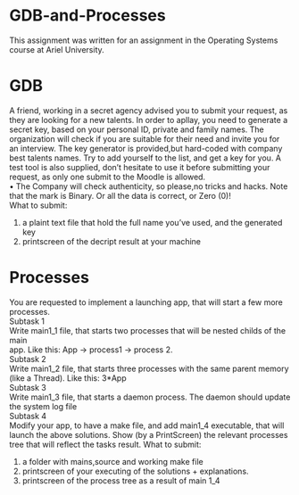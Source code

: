 # GDB-and-Processes
 This assignment was written for an assignment in the Operating Systems course at Ariel University.
# GDB
  A friend, working in a secret agency advised you to submit your request, as they are looking for a new talents.
In order to apllay, you need to generate a secret key, based on your personal ID, private and family 
names. The organization will check if you are suitable for their need and invite you for an interview.
The key generator is provided,but hard-coded with company best talents names. Try to add yourself 
to the list, and get a key for you. A test tool is also supplied, don’t hesitate to use it before 
submitting your request, as only one submit to the Moodle is allowed.<br>
• The Company will check authenticity, so please,no tricks and hacks.
Note that the mark is Binary. Or all the data is correct, or Zero (0)!<br>
What to submit: 
1) a plaint text file that hold the full name you’ve used, and the generated key
2) printscreen of the decript result at your machine

# Processes
You are requested to implement a launching app, that will start a few more processes.<br>
Subtask 1<br>
Write main1_1 file, that starts two processes that will be nested childs of the main<br>
app.
Like this: App -> process1 -> process 2.<br>
Subtask 2<br>
Write main1_2 file, that starts three processes with the same parent memory (like a
Thread).
Like this: 3*App<br>
Subtask 3<br>
Write main1_3 file, that starts a daemon process. The daemon should update the
system log file<br>
Subtask 4<br>
Modify your app, to have a make file, and add main1_4 executable, that will launch the 
above solutions.
Show (by a PrintScreen) the relevant processes tree that will reflect the tasks result.
What to submit:
1) a folder with mains,source and working make file
2) printscreen of your executing of the solutions + explanations.
3) printscreen of the process tree as a result of main 1_4
